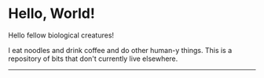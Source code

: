# Hello, World!

Hello fellow biological creatures!

I eat noodles and drink coffee and do other human-y things.
This is a repository of bits that don't currently live elsewhere.

***
